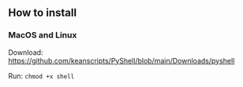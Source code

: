 ## How to install
### MacOS and Linux

Download: https://github.com/keanscripts/PyShell/blob/main/Downloads/pyshell

Run: ```chmod +x shell```

